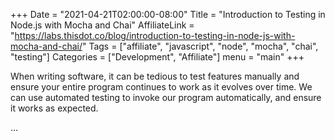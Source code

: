 +++
Date = "2021-04-21T02:00:00-08:00"
Title = "Introduction to Testing in Node.js with Mocha and Chai"
AffiliateLink = "https://labs.thisdot.co/blog/introduction-to-testing-in-node-js-with-mocha-and-chai/"
Tags = ["affiliate", "javascript", "node", "mocha", "chai", "testing"]
Categories = ["Development", "Affiliate"]
menu = "main"
+++

When writing software, it can be tedious to test features manually and ensure
your entire program continues to work as it evolves over time. We can use
automated testing to invoke our program automatically, and ensure it works as
expected.

<!--more-->

...
